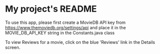 # My project's README

To use this app, please first create a MovieDB API key
from https://www.themoviedb.org/settings/api and place it
in the MOVIE_DB_API_KEY string in the Constants.java class


To view Reviews for a movie, click on the blue 'Reviews' link in the Details screen.